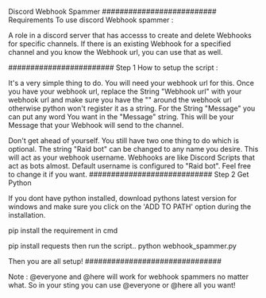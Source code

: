 Discord Webhook Spammer 
##########################
Requirements To use discord Webhook spammer :

A role in a discord server that has accesss to create and delete Webhooks for specific channels. 
If there is an existing Webhook for a specified channel and you know the Webhook url, you can use that as well.

########################
Step 1
How to setup the script : 

It's a very simple thing to do. 
You will need your webhook url for this.
Once you have your webhook url, replace the String "Webhook url" with your webhook url and make sure you have the "" around the webhook url otherwise python won't register it as a string. 
For the String "Message" you can put any word 
You want in the "Message" string. This will be your Message that your Webhook will send to the channel. 
 
Don't get ahead of yourself. You still have two one thing to do which is optional. The string "Raid bot" can be changed to any name you desire. This will act as your webhook username. Webhooks are like Discord Scripts that act as bots almost.
Default username is configured to "Raid bot". Feel free to change it if you want.
############################
Step 2 Get Python

If you dont have python installed, download pythons latest version for windows and make sure you click on the 'ADD TO PATH' option during the installation.

pip install the requirement in cmd

pip install requests
then run the script..
python webhook_spammer.py

Then you are all setup! 
###############################

Note : @everyone and @here will work for webhook spammers no matter what. 
So in your sting you can use @everyone or @here all you want!







